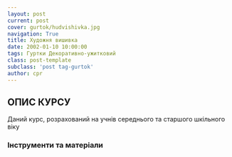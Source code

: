 ```yaml
---
layout: post
current: post
cover: gurtok/hudvishivka.jpg
navigation: True
title: Художня вишивка
date: 2002-01-10 10:00:00
tags: Гуртки Декоративно-ужитковий
class: post-template
subclass: 'post tag-gurtok'
author: cpr
---
```


## ОПИС КУРСУ

Даний курс, розрахований на учнів середнього та старшого шкільного віку

### Інструменти та матеріали
